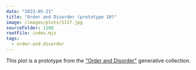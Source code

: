 ```yaml
---
date: "2023-05-21"
title: "Order and Disorder (prototype 10)"
image: /images/plots/1117.jpg
sourceFolder: 1108
rootFile: index.mjs
tags:
  - order-and-disorder
---
```


This plot is a prototype from the ["Order and Disorder"](/plots/tags/order-and-disorder) generative collection.
